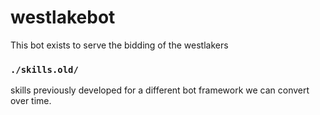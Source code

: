 # westlakebot

This bot exists to serve the bidding of the westlakers

### `./skills.old/`

skills previously developed for a different bot framework we can convert over time.
